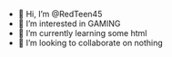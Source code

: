 - 👋 Hi, I’m @RedTeen45
- 👀 I’m interested in GAMING
- 🌱 I’m currently learning some html
- 💞️ I’m looking to collaborate on nothing


<!---
RedTeen45/RedTeen45 is a ✨ special ✨ repository because its `README.md` (this file) appears on your GitHub profile.
You can click the Preview link to take a look at your changes.
--->
